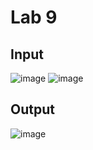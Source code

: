 # Lab 9
## Input
![image](https://github.com/kevinwlu/iot/assets/117099928/d546dbcf-876a-4a25-8d5e-6ab116927a53)
![image](https://github.com/kevinwlu/iot/assets/117099928/14701476-8753-4cf2-9b9c-0e9336e02d1d)

## Output
![image](https://github.com/andrewec0/EE-322/assets/117099928/327a80ae-86b0-4e4b-8689-d7e686e69062)

